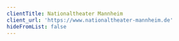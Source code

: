 ```yaml
---
clientTitle: Nationaltheater Mannheim
client_url: 'https://www.nationaltheater-mannheim.de'
hideFromList: false
---
```



